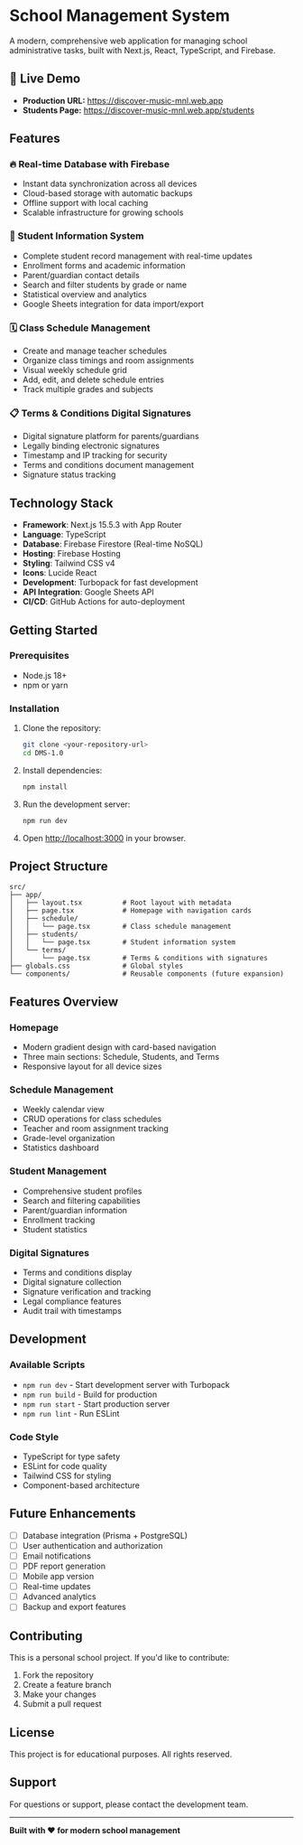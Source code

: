# School Management System

A modern, comprehensive web application for managing school administrative tasks, built with Next.js, React, TypeScript, and Firebase.

## 🚀 Live Demo
- **Production URL:** https://discover-music-mnl.web.app
- **Students Page:** https://discover-music-mnl.web.app/students

## Features

### 🔥 Real-time Database with Firebase
- Instant data synchronization across all devices
- Cloud-based storage with automatic backups
- Offline support with local caching
- Scalable infrastructure for growing schools

### 👥 Student Information System
- Complete student record management with real-time updates
- Enrollment forms and academic information
- Parent/guardian contact details
- Search and filter students by grade or name
- Statistical overview and analytics
- Google Sheets integration for data import/export

### 🗓️ Class Schedule Management
- Create and manage teacher schedules
- Organize class timings and room assignments
- Visual weekly schedule grid
- Add, edit, and delete schedule entries
- Track multiple grades and subjects

### 📋 Terms & Conditions Digital Signatures
- Digital signature platform for parents/guardians
- Legally binding electronic signatures
- Timestamp and IP tracking for security
- Terms and conditions document management
- Signature status tracking

## Technology Stack

- **Framework**: Next.js 15.5.3 with App Router
- **Language**: TypeScript
- **Database**: Firebase Firestore (Real-time NoSQL)
- **Hosting**: Firebase Hosting
- **Styling**: Tailwind CSS v4
- **Icons**: Lucide React
- **Development**: Turbopack for fast development
- **API Integration**: Google Sheets API
- **CI/CD**: GitHub Actions for auto-deployment

## Getting Started

### Prerequisites
- Node.js 18+ 
- npm or yarn

### Installation

1. Clone the repository:
   ```bash
   git clone <your-repository-url>
   cd DMS-1.0
   ```

2. Install dependencies:
   ```bash
   npm install
   ```

3. Run the development server:
   ```bash
   npm run dev
   ```

4. Open [http://localhost:3000](http://localhost:3000) in your browser.

## Project Structure

```
src/
├── app/
│   ├── layout.tsx          # Root layout with metadata
│   ├── page.tsx            # Homepage with navigation cards
│   ├── schedule/
│   │   └── page.tsx        # Class schedule management
│   ├── students/
│   │   └── page.tsx        # Student information system
│   └── terms/
│       └── page.tsx        # Terms & conditions with signatures
├── globals.css             # Global styles
└── components/             # Reusable components (future expansion)
```

## Features Overview

### Homepage
- Modern gradient design with card-based navigation
- Three main sections: Schedule, Students, and Terms
- Responsive layout for all device sizes

### Schedule Management
- Weekly calendar view
- CRUD operations for class schedules
- Teacher and room assignment tracking
- Grade-level organization
- Statistics dashboard

### Student Management
- Comprehensive student profiles
- Search and filtering capabilities
- Parent/guardian information
- Enrollment tracking
- Student statistics

### Digital Signatures
- Terms and conditions display
- Digital signature collection
- Signature verification and tracking
- Legal compliance features
- Audit trail with timestamps

## Development

### Available Scripts

- `npm run dev` - Start development server with Turbopack
- `npm run build` - Build for production
- `npm run start` - Start production server
- `npm run lint` - Run ESLint

### Code Style
- TypeScript for type safety
- ESLint for code quality
- Tailwind CSS for styling
- Component-based architecture

## Future Enhancements

- [ ] Database integration (Prisma + PostgreSQL)
- [ ] User authentication and authorization
- [ ] Email notifications
- [ ] PDF report generation
- [ ] Mobile app version
- [ ] Real-time updates
- [ ] Advanced analytics
- [ ] Backup and export features

## Contributing

This is a personal school project. If you'd like to contribute:

1. Fork the repository
2. Create a feature branch
3. Make your changes
4. Submit a pull request

## License

This project is for educational purposes. All rights reserved.

## Support

For questions or support, please contact the development team.

---

**Built with ❤️ for modern school management**
